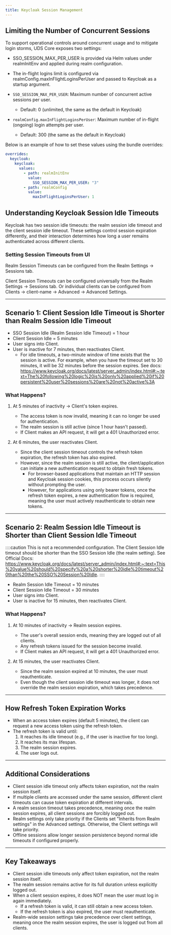 ```yaml
---
title: Keycloak Session Management
---
```


## Limiting the Number of Concurrent Sessions

To support operational controls around concurrent usage and to mitigate login storms, UDS Core exposes two settings:
- SSO_SESSION_MAX_PER_USER is provided via Helm values under realmInitEnv and applied during realm configuration.
- The in-flight logins limit is configured via realmConfig.maxInFlightLoginsPerUser and passed to Keycloak as a startup argument.

- `SSO_SESSION_MAX_PER_USER`: Maximum number of concurrent active sessions per user.
    - Default: 0 (unlimited, the same as the default in Keycloak)
- `realmConfig.maxInFlightLoginsPerUser`: Maximum number of in-flight (ongoing) login attempts per user.
    - Default: 300 (the same as the default in Keycloak)

Below is an example of how to set these values using the bundle overrides:

```yaml
overrides:
  keycloak:
    keycloak:
      values:
        - path: realmInitEnv
          value:
            SSO_SESSION_MAX_PER_USER: "3"
        - path: realmConfig
          value:
            maxInFlightLoginsPerUser: 1
```

## Understanding Keycloak Session Idle Timeouts

Keycloak has two session idle timeouts: the realm session idle timeout and the client session idle timeout. These settings control session expiration differently, and their interaction determines how long a user remains authenticated across different clients.

### Setting Session Timeouts from UI
Realm Session Timeouts can be configured from the Realm Settings -> Sessions tab.

Client Session Timeouts can be configured universally from the Realm Settings -> Sessions tab. Or individual clients can be configured from Clients -> client-name -> Advanced -> Advanced Settings.

---

## Scenario 1: Client Session Idle Timeout is Shorter than Realm Session Idle Timeout

- SSO Session Idle (Realm Session Idle Timeout) = 1 hour
- Client Session Idle = 5 minutes
- User signs into Client.
- User is inactive for 7 minutes, then reactivates Client.
  - For idle timeouts, a two-minute window of time exists that the session is active. For example, when you have the timeout set to 30 minutes, it will be 32 minutes before the session expires. See docs: https://www.keycloak.org/docs/latest/server_admin/index.html#:~:text=The%20following%20logic%20is%20only%20applied%20if%20persistent%20user%20sessions%20are%20not%20active%3A

### What Happens?
1. At 5 minutes of inactivity → Client's token expires.
   - The access token is now invalid, meaning it can no longer be used for authentication.
   - The realm session is still active (since 1 hour hasn't passed).
   - If Client makes an API request, it will get a 401 Unauthorized error.

2. At 6 minutes, the user reactivates Client.
   - Since the client session timeout controls the refresh token expiration, the refresh token has also expired.
   - However, since the realm session is still active, the client/application can initiate a new authentication request to obtain fresh tokens.
     - For browser-based applications that maintain an HTTP session and Keycloak session cookies, this process occurs silently without prompting the user.
     - However, for applications using only bearer tokens, once the refresh token expires, a new authentication flow is required, meaning the user must actively reauthenticate to obtain new tokens.

---

## Scenario 2: Realm Session Idle Timeout is Shorter than Client Session Idle Timeout

::::caution
This is not a recommended configuration. The Client Session Idle timeout should be shorter than the SSO Session Idle (the realm setting). See Official Docs: https://www.keycloak.org/docs/latest/server_admin/index.html#:~:text=This%20value%20should%20specify%20a%20shorter%20idle%20timeout%20than%20the%20SSO%20Session%20Idle.
::::

- Realm Session Idle Timeout = 10 minutes
- Client Session Idle Timeout = 30 minutes
- User signs into Client.
- User is inactive for 15 minutes, then reactivates Client.

### What Happens?
1. At 10 minutes of inactivity → Realm session expires.
   - The user's overall session ends, meaning they are logged out of all clients.
   - Any refresh tokens issued for the session become invalid.
   - If Client makes an API request, it will get a 401 Unauthorized error.

2. At 15 minutes, the user reactivates Client.
   - Since the realm session expired at 10 minutes, the user must reauthenticate.
   - Even though the client session idle timeout was longer, it does not override the realm session expiration, which takes precedence.

---

## How Refresh Token Expiration Works
- When an access token expires (default 5 minutes), the client can request a new access token using the refresh token.
- The refresh token is valid until:
  1. It reaches its idle timeout (e.g., if the user is inactive for too long).
  2. It reaches its max lifespan.
  3. The realm session expires.
  4. The user logs out.

---

## Additional Considerations
- Client session idle timeout only affects token expiration, not the realm session itself.
- If multiple clients are accessed under the same session, different client timeouts can cause token expiration at different intervals.
- A realm session timeout takes precedence, meaning once the realm session expires, all client sessions are forcibly logged out.
- Realm settings only take priority if the Clients set "Inherits from Realm settings" in the Advanced settings. Otherwise, the Client settings will take priority.
- Offline sessions allow longer session persistence beyond normal idle timeouts if configured properly.

---

## Key Takeaways
- Client session idle timeouts only affect token expiration, not the realm session itself.
- The realm session remains active for its full duration unless explicitly logged out.
- When a client session expires, it does NOT mean the user must log in again immediately.
  - If a refresh token is valid, it can still obtain a new access token.
  - If the refresh token is also expired, the user must reauthenticate.
- Realm-wide session settings take precedence over client settings, meaning once the realm session expires, the user is logged out from all clients.
